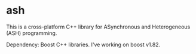 # ash

This is a cross-platform C++ library for ASynchronous and Heterogeneous (ASH) programming.

Dependency: Boost C++ libraries. I've working on boost v1.82.
